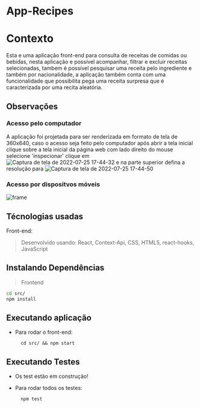 # App-Recipes

# Contexto
Esta e uma aplicação front-end para consulta de receitas de comidas ou bebidas, nesta aplicação e possível acompanhar, filtrar e excluir receitas selecionadas, tambem é possível pesquisar uma receita pelo ingrediente  e também por nacionalidade, a aplicação também conta com uma funcionalidade que possibilita pega uma receita surpresa que é caracterizada por uma recita aleatória.

## Observações
### Acesso pelo computador
A aplicação foi projetada para ser renderizada em formato de tela de 360x640, caso o acesso seja feito pelo computador  após abrir a tela inicial clique sobre a tela inicial da página web com lado direito do mouse selecione 'inspecionar' clique em ![Captura de tela de 2022-07-25 17-44-32](https://user-images.githubusercontent.com/48891073/180871682-7259603c-ea17-4b37-85d7-1eec72945c20.png) e na parte superior defina a resolução para
![Captura de tela de 2022-07-25 17-44-50](https://user-images.githubusercontent.com/48891073/180871891-501b608c-716a-4b3a-bf60-47b707121859.png)

### Acesso por dispositvos móveis
![frame](https://user-images.githubusercontent.com/48891073/180872721-637e7442-a7dc-4929-a910-b71084d3e2e9.png)

## Técnologias usadas

Front-end:
> Desenvolvido usando: React, Context-Api, CSS, HTML5, react-hooks, JavaScript

## Instalando Dependências

> Frontend
```bash
cd src/
npm install
``` 
## Executando aplicação


* Para rodar o front-end:

  ```
    cd src/ && npm start
  ```

## Executando Testes
* Os test estão em construção!
* Para rodar todos os testes:

  ```
    npm test

